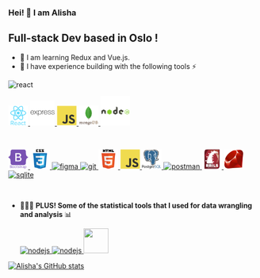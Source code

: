 ### Hei! 👋 I am Alisha

## Full-stack Dev based in Oslo !

- 🚨 I am learning Redux and Vue.js.
- 🚀 I have experience building with the following tools ⚡
<img src="https://img.icons8.com/color/344/typescript.png" alt="react" width="40" height="40"/>
    <p align="left"><a href="https://reactjs.org/" target="_blank"> <img src="https://raw.githubusercontent.com/devicons/devicon/master/icons/react/react-original-wordmark.svg" alt="react" width="40" height="40"/></a><a href="https://expressjs.com" target="_blank"> <img src="https://raw.githubusercontent.com/devicons/devicon/master/icons/express/express-original-wordmark.svg" alt="express" width="50" height="50"/> </a>  <a href="https://developer.mozilla.org/en-US/docs/Web/JavaScript" target="_blank"> <img src="https://raw.githubusercontent.com/devicons/devicon/master/icons/javascript/javascript-original.svg" alt="javascript" width="40" height="40"/> </a> <a href="https://www.mongodb.com/" target="_blank"> <img src="https://raw.githubusercontent.com/devicons/devicon/master/icons/mongodb/mongodb-original-wordmark.svg" alt="mongodb" width="40" height="40"/> </a> <a href="https://nodejs.org" target="_blank"> <img src="https://raw.githubusercontent.com/devicons/devicon/master/icons/nodejs/nodejs-original-wordmark.svg" alt="nodejs" width="60" height="60"/> </a> </p>
    </br>  <p align="left"><a href="https://getbootstrap.com" target="_blank"> <img src="https://raw.githubusercontent.com/devicons/devicon/master/icons/bootstrap/bootstrap-plain-wordmark.svg" alt="bootstrap" width="40" height="40"/> </a> <a href="https://www.w3schools.com/css/" target="_blank"> <img src="https://raw.githubusercontent.com/devicons/devicon/master/icons/css3/css3-original-wordmark.svg" alt="css3" width="40" height="40"/> </a> <a href="https://www.figma.com/" target="_blank"> <img src="https://www.vectorlogo.zone/logos/figma/figma-icon.svg" alt="figma" width="40" height="40"/> </a> <a href="https://git-scm.com/" target="_blank"> <img src="https://www.vectorlogo.zone/logos/git-scm/git-scm-icon.svg" alt="git" width="40" height="40"/> </a> <a href="https://www.w3.org/html/" target="_blank"> <img src="https://raw.githubusercontent.com/devicons/devicon/master/icons/html5/html5-original-wordmark.svg" alt="html5" width="40" height="40"/> </a> <a href="https://developer.mozilla.org/en-US/docs/Web/JavaScript" target="_blank"> <img src="https://raw.githubusercontent.com/devicons/devicon/master/icons/javascript/javascript-original.svg" alt="javascript" width="40" height="40"/> </a> <a href="https://www.postgresql.org" target="_blank"> <img src="https://raw.githubusercontent.com/devicons/devicon/master/icons/postgresql/postgresql-original-wordmark.svg" alt="postgresql" width="40" height="40"/> </a> <a href="https://postman.com" target="_blank"> <img src="https://www.vectorlogo.zone/logos/getpostman/getpostman-icon.svg" alt="postman" width="40" height="40"/> </a> <a href="https://rubyonrails.org" target="_blank"> <img src="https://raw.githubusercontent.com/devicons/devicon/master/icons/rails/rails-original-wordmark.svg" alt="rails" width="40" height="40"/> </a> <a href="https://www.ruby-lang.org/en/" target="_blank"> <img src="https://raw.githubusercontent.com/devicons/devicon/master/icons/ruby/ruby-original.svg" alt="ruby" width="40" height="40"/> </a> <a href="https://www.sqlite.org/" target="_blank"> <img src="https://www.vectorlogo.zone/logos/sqlite/sqlite-icon.svg" alt="sqlite" width="40" height="40"/> </a> </p>
   
   </br>
 

- 🚀🚀🚀 <strong> PLUS! Some of the statistical tools that I used for data wrangling and analysis</strong> 📊
  <p align="left"> <a href="https://www.rstudio.com/" target="_blank"> <img src="https://user-images.githubusercontent.com/77492629/132702537-893ad619-fde6-4af2-8237-2a5d0cc60444.png" alt="nodejs" width="40" height="40"/> </a><a href="https://www.ibm.com/analytics/spss-statistics-software" target="_blank"> <img src="https://www.bergop.info/wp-content/uploads/2016/09/spss-logo-300x300.png" alt="nodejs" width="40" height="40"/></a><a href="https://www.statmodel.com/" target="_blank"> <img src="https://yt3.ggpht.com/a-/AAuE7mDnjz0n3DSEjEzQ6wWkNZm8zgDI-CghQtTfGQ=s900-mo-c-c0xffffffff-rj-k-no" width="50" height="50"/></a> </p>
 
<!---
alisha0815/alisha0815 is a ✨ special ✨ repository because its `README.md` (this file) appears on your GitHub profile.
You can click the Preview link to take a look at your changes.
--->

[![Alisha's GitHub stats](https://github-readme-stats.vercel.app/api?username=alisha0815)](https://github.com/anuraghazra/github-readme-stats)
